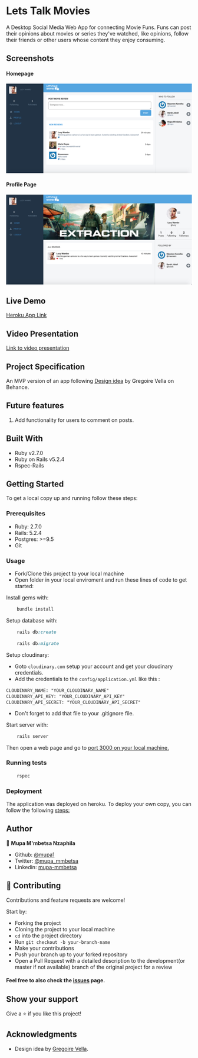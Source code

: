 # Lets Talk Movies

A Desktop Social Media Web App for connecting Movie Funs. Funs can post their opinions about movies or series they've watched, like opinions, follow their friends or other users whose content they enjoy consuming.

## Screenshots
#### Homepage
![screenshot](images/homepage.png)

#### Profile Page
![screenshot](images/profile_page.png)

## Live Demo

[Heroku App Link](https://lets-talk-movies.herokuapp.com/)

## Video Presentation

[Link to video presentation](https://www.loom.com/share/fff9b9dea25f40518e373bdce8e77f73)

## Project Specification

An MVP version of an app following [Design idea](https://www.behance.net/gallery/14286087/Twitter-Redesign-of-UI-details) by Gregoire Vella on Behance.

## Future features
 
1. Add functionality for users to comment on posts.

## Built With

- Ruby v2.7.0
- Ruby on Rails v5.2.4
- Rspec-Rails

## Getting Started

To get a local copy up and running follow these steps:

### Prerequisites

- Ruby: 2.7.0
- Rails: 5.2.4
- Postgres: >=9.5
- Git

### Usage

- Fork/Clone this project to your local machine
- Open folder in your local enviroment and run these lines of code to get started:

Install gems with:

```Ruby
    bundle install
```

Setup database with:
```Ruby
    rails db:create
```

```Ruby
    rails db:migrate
```

Setup cloudinary:

- Goto `cloudinary.com` setup your account and get your cloudinary credentials.
- Add the credentials to the `config/application.yml` like this :
```
CLOUDINARY_NAME: "YOUR_CLOUDINARY_NAME"
CLOUDINARY_API_KEY: "YOUR_CLOUDINARY_API_KEY"
CLOUDINARY_API_SECRET: "YOUR_CLOUDINARY_API_SECRET"
```
- Don't forget to add that file to your .gitignore file.

Start server with:

```Ruby
    rails server
```

Then open a web page and go to [port 3000 on your local machine.](http://localhost:3000)

### Running tests

```Ruby
    rspec
```

### Deployment

The application was deployed on heroku.
To deploy your own copy, you can follow the following [steps:](https://devcenter.heroku.com/articles/git)

## Author

👤 **Mupa M'mbetsa Nzaphila**

- Github: [@mupa1](https://github.com/Mupa1)
- Twitter: [@mupa_mmbetsa](https://twitter.com/mupa_mmbetsa)
- Linkedin: [mupa-mmbetsa](https://www.linkedin.com/in/mupa-mmbetsa)

## 🤝 Contributing

Contributions and feature requests are welcome!

Start by:

- Forking the project
- Cloning the project to your local machine
- `cd` into the project directory
- Run `git checkout -b your-branch-name`
- Make your contributions
- Push your branch up to your forked repository
- Open a Pull Request with a detailed description to the development(or master if not available) branch of the original project for a review

#### Feel free to also check the [issues](https://github.com/Mupa1/Lets-Talk-Movies/issues) page.

## Show your support

Give a ⭐️ if you like this project!

## Acknowledgments

- Design idea by [Gregoire Vella](https://www.behance.net/gregoirevella).
